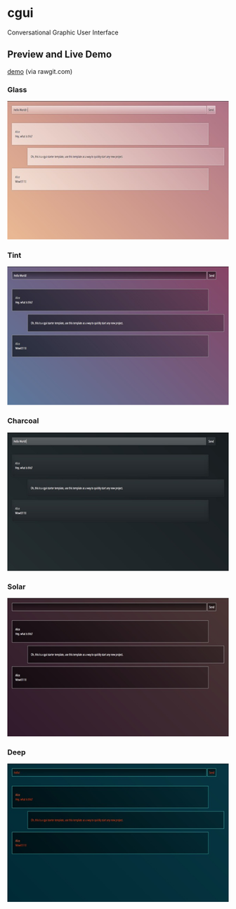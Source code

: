 # cgui
Conversational Graphic User Interface

## Preview and Live Demo

[demo](https://rawgit.com/fantasyui-com/cgui/master/dist/index.html) (via rawgit.com)

### Glass
![Glass](screenshot-a.jpg)

### Tint
![Tint](screenshot-b.jpg)

### Charcoal
![Charcoal](screenshot-c.jpg)

### Solar
![Solar](screenshot-d.jpg)

### Deep
![Deep](screenshot-e.jpg)
